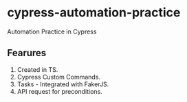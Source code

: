 # cypress-automation-practice
Automation Practice in Cypress

## Fearures
1. Created in TS.
2. Cypress Custom Commands.
3. Tasks - Integrated with FakerJS.
4. API request for preconditions.

